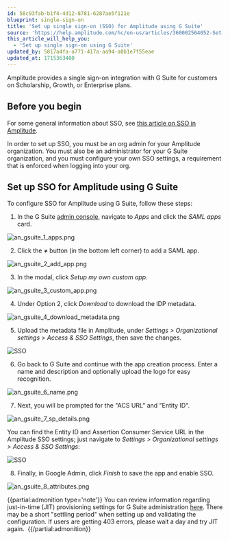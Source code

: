 ```yaml
---
id: 58c93fab-b1f4-4d12-8781-6287ae5f121e
blueprint: single-sign-on
title: 'Set up single sign-on (SSO) for Amplitude using G Suite'
source: 'https://help.amplitude.com/hc/en-us/articles/360002564052-Set-up-single-sign-on-SSO-for-Amplitude-using-G-Suite'
this_article_will_help_you:
  - 'Set up single sign-on using G Suite'
updated_by: 5817a4fa-a771-417a-aa94-a0b1e7f55eae
updated_at: 1715363400
---
```

Amplitude provides a single sign-on integration with G Suite for customers on Scholarship, Growth, or Enterprise plans.

## Before you begin

For some general information about SSO, see [this article on SSO in Amplitude](/docs/admin/single-sign-on/sso).

In order to set up SSO, you must be an org admin for your Amplitude organization. You must also be an administrator for your G Suite organization, and you must configure your own SSO settings, a requirement that is enforced when logging into your org.

## Set up SSO for Amplitude using G Suite

To configure SSO for Amplitude using G Suite, follow these steps:

1. In the G Suite [admin console,](https://admin.google.com/) navigate to *Apps* and click the *SAML apps* card.

![an_gsuite_1_apps.png](/docs/output/img/single-sign-on/an-gsuite-1-apps-png.png)

2. Click the ***+*** button (in the bottom left corner) to add a SAML app.

![an_gsuite_2_add_app.png](/docs/output/img/single-sign-on/an-gsuite-2-add-app-png.png)

3. In the modal, click *Setup my own custom app*.

![an_gsuite_3_custom_app.png](/docs/output/img/single-sign-on/an-gsuite-3-custom-app-png.png)

4. Under Option 2, click *Download* to download the IDP metadata.

![an_gsuite_4_download_metadata.png](/docs/output/img/single-sign-on/an-gsuite-4-download-metadata-png.png)

5. Upload the metadata file in Amplitude, under *Settings > Organizational settings > Access & SSO Settings*, then save the changes.

![SSO](/docs/output/img/single-sign-on/sso.png)

6. Go back to G Suite and continue with the app creation process. Enter a name and description and optionally upload the logo for easy recognition.

![an_gsuite_6_name.png](/docs/output/img/single-sign-on/an-gsuite-6-name-png.png)

7. Next, you will be prompted for the "ACS URL" and "Entity ID".  
  
![an_gsuite_7_sp_details.png](/docs/output/img/single-sign-on/an-gsuite-7-sp-details-png.png)

You can find the Entity ID and Assertion Consumer Service URL in the Amplitude SSO settings; just navigate to *Settings > Organizational settings > Access & SSO Settings*:

![SSO](/docs/output/img/single-sign-on/sso.png)

8. Finally, in Google Admin, click *Finish* to save the app and enable SSO.

![an_gsuite_8_attributes.png](/docs/output/img/single-sign-on/an-gsuite-8-attributes-png.png)

{{partial:admonition type='note'}}
 You can review information regarding just-in-time (JIT) provisioning settings for G Suite administration [here](cloud.google.com/identity/solutions/automate-user-provisioning). There may be a short "settling period" when setting up and validating the configuration. If users are getting 403 errors, please wait a day and try JIT again. 
{{/partial:admonition}}